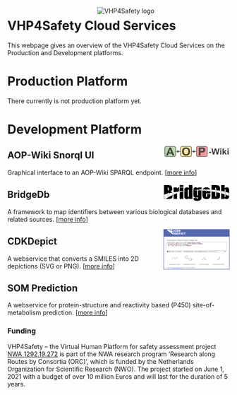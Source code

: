 <img width="300" align="right"
     alt="VHP4Safety logo" 
     src="https://vhp4safety.nl/wp-content/uploads/sites/725/2021/05/VHP-LOGO-100mm-RGB.png">
# VHP4Safety Cloud Services

This webpage gives an overview of the VHP4Safety Cloud Services on the Production and
Development platforms.

# Production Platform

There currently is not production platform yet.

# Development Platform

<img width="150" align="right"
     alt="screenshot of the service" 
     src="service/aopwiki.png">
## AOP-Wiki Snorql UI

Graphical interface to an AOP-Wiki SPARQL endpoint. [[more info](service/aopwiki.md)]

<img width="150" align="right"
     alt="screenshot of the service" 
     src="service/bridgedb.png">
## BridgeDb

A framework to map identifiers between various biological databases and related sources. [[more info](service/bridgedb.md)]

<img width="150" align="right"
     alt="screenshot of the service" 
     src="service/cdkdepict.png">
## CDKDepict

A webservice that converts a SMILES into 2D depictions (SVG or PNG). [[more info](service/cdkdepict.md)]

## SOM Prediction

A webservice for protein-structure and reactivity based (P450) site-of-metabolism prediction. [[more info](service/sombie.md)]

### Funding

VHP4Safety – the Virtual Human Platform for safety assessment project
[NWA 1292.19.272](https://www.nwo.nl/projecten/nwa129219272) is part of the NWA
research program ‘Research along Routes by Consortia (ORC)’, which is funded by the Netherlands Organization
for Scientific Research (NWO). The project started on June 1, 2021 with a budget of over 10 million Euros
and will last for the duration of 5 years. 
